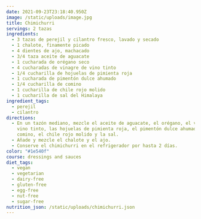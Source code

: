 ```yaml
---
date: 2021-09-23T23:18:40.950Z
image: /static/uploads/image.jpg
title: Chimichurri
servings: 2 tazas
ingredients:
  - 3 tazas de perejil y cilantro fresco, lavado y secado
  - 1 chalote, finamente picado
  - 4 dientes de ajo, machacado
  - 3/4 taza aceite de aguacate
  - 1 cucharada de orégano seco
  - 4 cucharadas de vinagre de vino tinto
  - 1/4 cucharilla de hojuelas de pimienta roja
  - 1 cucharada de pimentón dulce ahumado
  - 1/4 cucharilla de comino
  - 1 cucharilla de chile rojo molido
  - 1 cucharilla de sal del Himalaya
ingredient_tags:
  - perejil
  - cilantro
directions:
  - En un tazón mediano, mezcle el aceite de aguacate, el orégano, el vinagre de
    vino tinto, las hojuelas de pimienta roja, el pimentón dulce ahumado, el
    comino, el chile rojo molido y la sal.
  - Añade y mezcle el chalote y el ajo.
  - Conserve el chimichurri en el refrigerador por hasta 2 días.
color: "#1e540f"
course: dressings and sauces
diet_tags:
  - vegan
  - vegetarian
  - dairy-free
  - gluten-free
  - egg-free
  - nut-free
  - sugar-free
nutrition_json: /static/uploads/chimichurri.json
---
```

